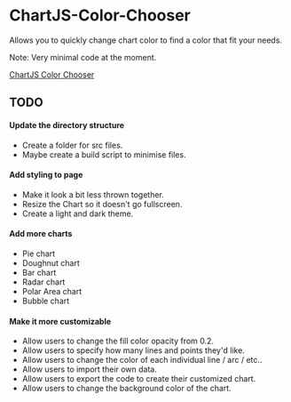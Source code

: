 # ChartJS-Color-Chooser
Allows you to quickly change chart color to find a color that fit your needs.

Note: Very minimal code at the moment.

[ChartJS Color Chooser](https://dobflem.github.io/ChartJS-Color-Chooser/)

## TODO

#### Update the directory structure
* Create a folder for src files.
* Maybe create a build script to minimise files.

#### Add styling to page
* Make it look a bit less thrown together.
* Resize the Chart so it doesn't go fullscreen.
* Create a light and dark theme.

#### Add more charts
* Pie chart
* Doughnut chart
* Bar chart
* Radar chart
* Polar Area chart
* Bubble chart

#### Make it more customizable
* Allow users to change the fill color opacity from 0.2.
* Allow users to specify how many lines and points they'd like.
* Allow users to change the color of each individual line / arc / etc..
* Allow users to import their own data.
* Allow users to export the code to create their customized chart.
* Allow users to change the background color of the chart.
